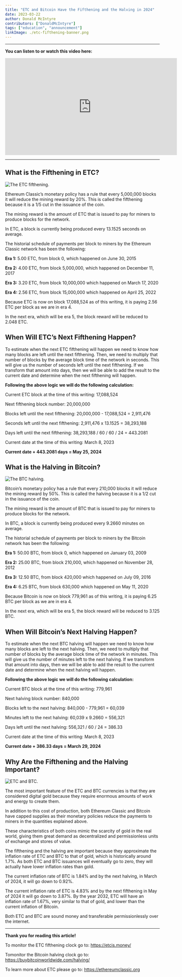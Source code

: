 ```yaml
---
title: "ETC and Bitcoin Have the Fifthening and the Halving in 2024"
date: 2023-03-22
author: Donald McIntyre
contributors: ["DonaldMcIntyre"]
tags: ["education", "announcement"]
linkImage: ./etc-fifthening-banner.png
---
```


---
**You can listen to or watch this video here:**

<iframe width="560" height="315" src="https://www.youtube.com/embed/JaNkywXLg2M" title="YouTube video player" frameborder="0" allow="accelerometer; autoplay; clipboard-write; encrypted-media; gyroscope; picture-in-picture; web-share" allowfullscreen></iframe>

---

## What is the Fifthening in ETC?

![The ETC fifthening.](./1.png)

Ethereum Classic’s monetary policy has a rule that every 5,000,000 blocks it will reduce the mining reward by 20%. This is called the fifthening because it is a 1/5 cut in the issuance of the coin.

The mining reward is the amount of ETC that is issued to pay for miners to produce blocks for the network.

In ETC, a block is currently being produced every 13.1525 seconds on average.

The historial schedule of payments per block to miners by the Ethereum Classic network has been the following:

**Era 1:** 5.00 ETC, from block 0, which happened on June 30, 2015

**Era 2:** 4.00 ETC, from block 5,000,000, which happened on December 11, 2017

**Era 3:** 3.20 ETC, from block 10,000,000 which happened on March 17, 2020

**Era 4:** 2.56 ETC, from block 15,000,000 which happened on April 25, 2022

Because ETC is now on block 17,088,524 as of this writing, it is paying 2.56 ETC per block as we are in era 4.

In the next era, which will be era 5, the block reward will be reduced to 2.048 ETC.

## When Will ETC’s Next Fifthening Happen?

To estimate when the next ETC fifthening will happen we need to know how many blocks are left until the next fifthening. Then, we need to multiply that number of blocks by the average block time of the network in seconds. This will give us the number of seconds left until the next fifthening. If we transform that amount into days, then we will be able to add the result to the current date and determine when the next fifthening will happen.

**Following the above logic we will do the following calculation:**

Current ETC block at the time of this writing: 17,088,524

Next fifthening block number: 20,000,000

Blocks left until the next fifthening: 20,000,000 - 17,088,524 = 2,911,476

Seconds left until the next fifthening: 2,911,476 x 13.1525 = 38,293,188

Days left until the next fifthening: 38,293,188 / 60 / 60 / 24 = 443.2081

Current date at the time of this writing: March 8, 2023

**Current date + 443.2081 days = May 25, 2024**

## What is the Halving in Bitcoin?

![The BTC halving.](./2.png)

Bitcoin’s monetary policy has a rule that every 210,000 blocks it will reduce the mining reward by 50%. This is called the halving because it is a 1/2 cut in the issuance of the coin.

The mining reward is the amount of BTC that is issued to pay for miners to produce blocks for the network.

In BTC, a block is currently being produced every 9.2660 minutes on average.

The historial schedule of payments per block to miners by the Bitcoin network has been the following:

**Era 1:** 50.00 BTC, from block 0, which happened on January 03, 2009

**Era 2:** 25.00 BTC, from block 210,000, which happened on November 28, 2012

**Era 3:** 12.50 BTC, from block 420,000 which happened on July 09, 2016

**Era 4:** 6.25 BTC, from block 630,000 which happened on May 11, 2020

Because Bitcoin is now on block 779,961 as of this writing, it is paying 6.25 BTC per block as we are in era 4.

In the next era, which will be era 5, the block reward will be reduced to 3.125 BTC.

## When Will Bitcoin’s Next Halving Happen?

To estimate when the next BTC halving will happen we need to know how many blocks are left to the next halving. Then, we need to multiply that number of blocks by the average block time of the network in minutes. This will give us the number of minutes left to the next halving. If we transform that amount into days, then we will be able to add the result to the current date and determine when the next halving will happen.

**Following the above logic we will do the following calculation:**

Current BTC block at the time of this writing: 779,961

Next halving block number: 840,000

Blocks left to the next halving: 840,000 - 779,961 = 60,039

Minutes left to the next halving: 60,039 x 9.2660 = 556,321

Days left until the next halving: 556,321 / 60 / 24 = 386.33

Current date at the time of this writing: March 8, 2023

**Current date + 386.33 days = March 29, 2024**

## Why Are the Fifthening and the Halving Important?

![ETC and BTC.](./3.png)

The  most important feature of the ETC and BTC currencies is that they are considered digital gold because they require enormous amounts of work and energy to create them. 

In addition to this cost of production, both Ethereum Classic and Bitcoin have capped supplies as their monetary policies reduce the payments to miners in the quantities explained above.

These characteristics of both coins mimic the scarcity of gold in the real world, giving them great demand as decentralized and permissionless units of exchange and stores of value.

The fifthening and the halving are important because they approximate the inflation rate of ETC and BTC to that of gold, which is historically around 1.7%. As both ETC and BTC issuances will eventually go to zero, they will actually have lower inflation rates than gold.

The current inflation rate of BTC is 1.84% and by the next halving, in March of 2024, it will go down to 0.92%.

The current inflation rate of ETC is 4.83% and by the next fifthening in May of 2024 it will go down to 3.87%. By the year 2032, ETC will have an inflation rate of 1.67%, very similar to that of gold, and lower than the current inflation of Bitcoin.

Both ETC and BTC are sound money and transferable permissionlessly over the internet.

---

**Thank you for reading this article!**

To monitor the ETC fifthening clock go to: https://etcis.money/

Tomonitor the Bitcoin halving clock go to: https://buybitcoinworldwide.com/halving/

To learn more about ETC please go to: https://ethereumclassic.org
